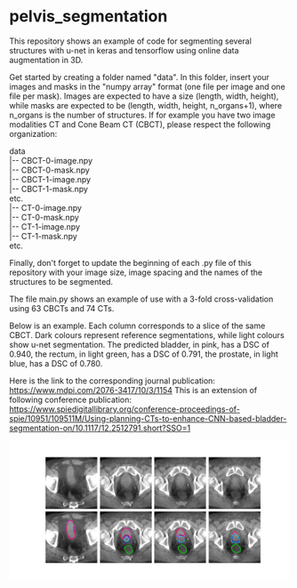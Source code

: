 # pelvis_segmentation

This repository shows an example of code for segmenting several structures with u-net in keras and tensorflow using online data augmentation in 3D.

Get started by creating a folder named "data". In this folder, insert your images and masks in the "numpy array" format (one file per image and one file per mask). Images are expected to have a size (length, width, height), while masks are expected to be (length, width, height, n_organs+1), where n_organs is the number of structures. If for example you have two image modalities CT and Cone Beam CT (CBCT), please respect the following organization:  

data  
|-- CBCT-0-image.npy  
|-- CBCT-0-mask.npy  
|-- CBCT-1-image.npy  
|-- CBCT-1-mask.npy  
etc.  
|-- CT-0-image.npy  
|-- CT-0-mask.npy  
|-- CT-1-image.npy  
|-- CT-1-mask.npy  
etc.  

Finally, don't forget to update the beginning of each .py file of this repository with your image size, image spacing and the names of the structures to be segmented.

The file main.py shows an example of use with a 3-fold cross-validation using 63 CBCTs and 74 CTs.

Below is an example. Each column corresponds to a slice of the same CBCT. Dark colours represent reference segmentations, while light colours show u-net segmentation. The predicted bladder, in pink, has a DSC of 0.940, the rectum, in light green, has a DSC of 0.791, the prostate, in light blue, has a DSC of 0.780.

Here is the link to the corresponding journal publication: https://www.mdpi.com/2076-3417/10/3/1154
This is an extension of following conference publication: https://www.spiedigitallibrary.org/conference-proceedings-of-spie/10951/109511M/Using-planning-CTs-to-enhance-CNN-based-bladder-segmentation-on/10.1117/12.2512791.short?SSO=1

![alt text](example.png)

